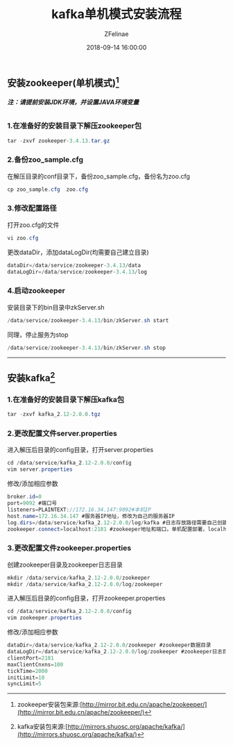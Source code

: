 ﻿---
layout:     post
title:      "kafka单机模式安装流程"
subtitle:   ""
date:       2018-09-14 16:00:00
author:     "ZFelinae"
header-img: "img/post-kafka-install.jpg"
tags: 教程
---

## 安装zookeeper(单机模式)[^zookeeper]
###### **注：请提前安装JDK环境，并设置JAVA环境变量**
### 1.在准备好的安装目录下解压zookeeper包
```java
tar -zxvf zookeeper-3.4.13.tar.gz
```

### 2.备份zoo_sample.cfg
在解压目录的conf目录下，备份zoo_sample.cfg，备份名为zoo.cfg
```java
cp zoo_sample.cfg  zoo.cfg
```

### 3.修改配置路径
打开zoo.cfg的文件
```java
vi zoo.cfg
```
更改dataDir，添加dataLogDir(均需要自己建立目录)
```java
dataDir=/data/service/zookeeper-3.4.13/data
dataLogDir=/data/service/zookeeper-3.4.13/log
```

### 4.启动zookeeper
安装目录下的bin目录中zkServer.sh
```java
/data/service/zookeeper-3.4.13/bin/zkServer.sh start
```
同理，停止服务为stop
```java
/data/service/zookeeper-3.4.13/bin/zkServer.sh stop
```
---

## 安装kafka[^kafka]

### 1.在准备好的安装目录下解压kafka包
```java
tar -zxvf kafka_2.12-2.0.0.tgz
```

### 2.更改配置文件server.properties
进入解压后目录的config目录，打开server.properties
```java
cd /data/service/kafka_2.12-2.0.0/config
vim server.properties
```
修改/添加相应参数
```java
broker.id=0
port=9092 #端口号
listeners=PLAINTEXT://172.16.34.147:9092#本机IP
host.name=172.16.34.147 #服务器IP地址，修改为自己的服务器IP
log.dirs=/data/service/kafka_2.12-2.0.0/log/kafka #日志存放路径需要自己创建目录
zookeeper.connect=localhost:2181 #zookeeper地址和端口，单机配置部署，localhost:2181
```

### 3.更改配置文件zookeeper.properties
创建zookeeper目录及zookeeper日志目录
```java
mkdir /data/service/kafka_2.12-2.0.0/zookeeper
mkdir /data/service/kafka_2.12-2.0.0/log/zookeeper
```
进入解压后目录的config目录，打开zookeeper.properties
```java
cd /data/service/kafka_2.12-2.0.0/config
vim zookeeper.properties
```
修改/添加相应参数
```java
dataDir=/data/service/kafka_2.12-2.0.0/zookeeper #zookeeper数据目录
dataLogDir=/data/service/kafka_2.12-2.0.0/log/zookeeper #zookeeper日志目录
clientPort=2181
maxClientCnxns=100
tickTime=2000
initLimit=10
syncLimit=5
```


[^zookeeper]:zookeeper安装包来源:[http://mirror.bit.edu.cn/apache/zookeeper/](http://mirror.bit.edu.cn/apache/zookeeper/)

[^kafka]:kafka安装包来源:[http://mirrors.shuosc.org/apache/kafka/](http://mirrors.shuosc.org/apache/kafka/)

